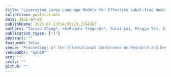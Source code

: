 ```yaml
---
title: "Leveraging Large Language Models for Effective Label-free Node Classification in Text-Attributed Graphs"
collection: publications
date: 2025-04-05
publishDate: 2025-07-13T14:59:13.219456Z
authors: "Taiyan Zhang*, <b>Renchi Yang</b>*, Yurui Lai, Mingyu Yan, Xiaochun Ye and Dongrui Fan"
publication_types: ["1"]
abstract: ""
featured: false
venue: "Proceedings of the International Conference on Research and Development in Information Retrieval"
venueabbr: "SIGIR"
acm: ""
arxiv: ""
github: ""
---
```

